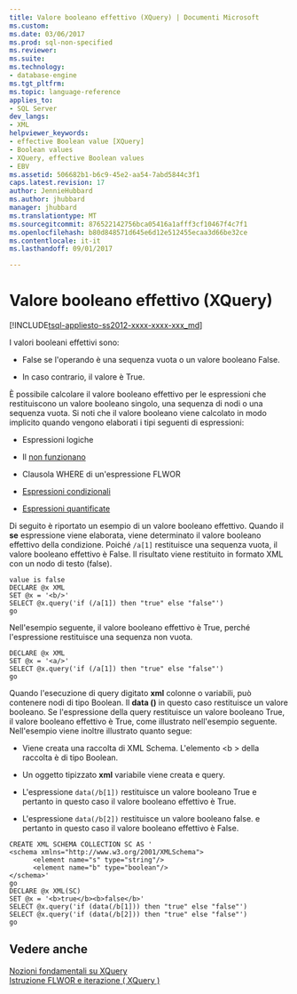 ```yaml
---
title: Valore booleano effettivo (XQuery) | Documenti Microsoft
ms.custom: 
ms.date: 03/06/2017
ms.prod: sql-non-specified
ms.reviewer: 
ms.suite: 
ms.technology:
- database-engine
ms.tgt_pltfrm: 
ms.topic: language-reference
applies_to:
- SQL Server
dev_langs:
- XML
helpviewer_keywords:
- effective Boolean value [XQuery]
- Boolean values
- XQuery, effective Boolean values
- EBV
ms.assetid: 506682b1-b6c9-45e2-aa54-7abd5844c3f1
caps.latest.revision: 17
author: JennieHubbard
ms.author: jhubbard
manager: jhubbard
ms.translationtype: MT
ms.sourcegitcommit: 876522142756bca05416a1afff3cf10467f4c7f1
ms.openlocfilehash: b80d848571d645e6d12e512455ecaa3d66be32ce
ms.contentlocale: it-it
ms.lasthandoff: 09/01/2017

---
```

# <a name="effective-boolean-value-xquery"></a>Valore booleano effettivo (XQuery)
[!INCLUDE[tsql-appliesto-ss2012-xxxx-xxxx-xxx_md](../includes/tsql-appliesto-ss2012-xxxx-xxxx-xxx-md.md)]

  I valori booleani effettivi sono:  
  
-   False se l'operando è una sequenza vuota o un valore booleano False.  
  
-   In caso contrario, il valore è True.  
  
 È possibile calcolare il valore booleano effettivo per le espressioni che restituiscono un valore booleano singolo, una sequenza di nodi o una sequenza vuota. Si noti che il valore booleano viene calcolato in modo implicito quando vengono elaborati i tipi seguenti di espressioni:  
  
-   Espressioni logiche  
  
-   Il [non funzionano](../xquery/functions-on-boolean-values-not-function.md)  
  
-   Clausola WHERE di un'espressione FLWOR  
  
-   [Espressioni condizionali](../xquery/conditional-expressions-xquery.md)  
  
-   [Espressioni quantificate](../xquery/quantified-expressions-xquery.md)  
  
 Di seguito è riportato un esempio di un valore booleano effettivo. Quando il **se** espressione viene elaborata, viene determinato il valore booleano effettivo della condizione. Poiché `/a[1]` restituisce una sequenza vuota, il valore booleano effettivo è False. Il risultato viene restituito in formato XML con un nodo di testo (false).  
  
```  
value is false  
DECLARE @x XML  
SET @x = '<b/>'  
SELECT @x.query('if (/a[1]) then "true" else "false"')  
go  
```  
  
 Nell'esempio seguente, il valore booleano effettivo è True, perché l'espressione restituisce una sequenza non vuota.  
  
```  
DECLARE @x XML  
SET @x = '<a/>'  
SELECT @x.query('if (/a[1]) then "true" else "false"')  
go  
```  
  
 Quando l'esecuzione di query digitato **xml** colonne o variabili, può contenere nodi di tipo Boolean. Il **data ()** in questo caso restituisce un valore booleano. Se l'espressione della query restituisce un valore booleano True, il valore booleano effettivo è True, come illustrato nell'esempio seguente. Nell'esempio viene inoltre illustrato quanto segue:  
  
-   Viene creata una raccolta di XML Schema. L'elemento \<b > della raccolta è di tipo Boolean.  
  
-   Un oggetto tipizzato **xml** variabile viene creata e query.  
  
-   L'espressione `data(/b[1])` restituisce un valore booleano True e pertanto in questo caso il valore booleano effettivo è True.  
  
-   L'espressione `data(/b[2])` restituisce un valore booleano false. e pertanto in questo caso il valore booleano effettivo è False.  
  
```  
CREATE XML SCHEMA COLLECTION SC AS '  
<schema xmlns="http://www.w3.org/2001/XMLSchema">  
      <element name="s" type="string"/>  
      <element name="b" type="boolean"/>  
</schema>'  
go  
DECLARE @x XML(SC)  
SET @x = '<b>true</b><b>false</b>'  
SELECT @x.query('if (data(/b[1])) then "true" else "false"')  
SELECT @x.query('if (data(/b[2])) then "true" else "false"')  
go  
```  
  
## <a name="see-also"></a>Vedere anche  
 [Nozioni fondamentali su XQuery](../xquery/xquery-basics.md)   
 [Istruzione FLWOR e iterazione &#40; XQuery &#41;](../xquery/flwor-statement-and-iteration-xquery.md)  
  
  
